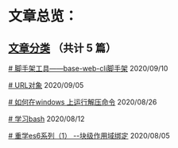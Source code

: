 # 文章总览：


## [文章分类](https://thecityempty.github.io/vuepress-blog-lxh/other-pages/category.html) （共计 5 篇）


[# 脚手架工具——base-web-cli脚手架](https://thecityempty.github.io/vuepress-blog-lxh/webpack/base-web-cli.md)  2020/09/10 

[# URL对象](https://thecityempty.github.io/vuepress-blog-lxh/javascript/es5-URL.md)  2020/09/05 

[# 如何在windows 上运行解压命令](https://thecityempty.github.io/vuepress-blog-lxh/bash/bash-zip.md)  2020/08/26 

[# 学习bash](https://thecityempty.github.io/vuepress-blog-lxh/bash/bash-base.md)  2020/08/12 

[# 重学es6系列（1） --块级作用域绑定](https://thecityempty.github.io/vuepress-blog-lxh/javascript/es6-1.md)  2020/08/05 
